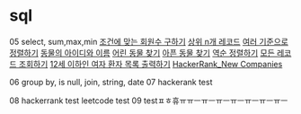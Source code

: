 # sql

05 
select, sum,max,min
[조건에 맞는 회원수 구하기](https://school.programmers.co.kr/learn/courses/30/lessons/131535)
[상위 n개 레코드](https://school.programmers.co.kr/learn/courses/30/lessons/59405)
[여러 기준으로 정렬하기](https://school.programmers.co.kr/learn/courses/30/lessons/59404)
[동물의 아이디와 이름](https://school.programmers.co.kr/learn/courses/30/lessons/59403)
[어린 동물 찾기](https://school.programmers.co.kr/learn/courses/30/lessons/59037)
[아픈 동물 찾기](https://school.programmers.co.kr/learn/courses/30/lessons/59036)
[역순 정렬하기](https://school.programmers.co.kr/learn/courses/30/lessons/59035)
[모든 레코드 조회하기](https://school.programmers.co.kr/learn/courses/30/lessons/59034)
[12세 이하인 여자 환자 목록 출력하기](https://school.programmers.co.kr/learn/courses/30/lessons/132201)
[HackerRank_New Companies](https://www.hackerrank.com/challenges/the-company/problem?isFullScreen=true)


06
group by, is null,
join, string, date
07
hackerank test

08
hackerrank test
leetcode test
09
testㅍㅎ휴ㅠㅠㅡㅠㅡㅠㅡㅠㅡㅠㅡㅠㅡㅠㅡ
